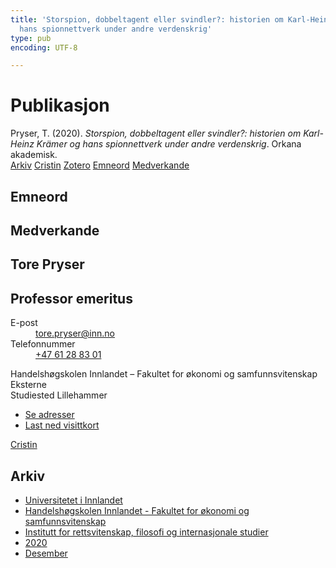 ```yaml
---
title: 'Storspion, dobbeltagent eller svindler?: historien om Karl-Heinz Krämer og
  hans spionnettverk under andre verdenskrig'
type: pub
encoding: UTF-8

---
```

<h1>Publikasjon</h1>
<article id="csl-bib-container-ZK9T3T9I" class="csl-bib-container">
  <div class="csl-bib-body"> <div class="csl-entry">Pryser, T. (2020). <i>Storspion, dobbeltagent eller svindler?: historien om Karl-Heinz Krämer og hans spionnettverk under andre verdenskrig</i>. Orkana akademisk.</div> </div>
  <div class="csl-bib-buttons">
    <a href="#taxonomy-article-ZK9T3T9I" alt="archive" class="csl-bib-button">Arkiv</a>
    <a href="https://app.cristin.no/results/show.jsf?id=1858018" alt="Cristin" class="csl-bib-button">Cristin</a>
    <a href="http://zotero.org/groups/5881554/items/ZK9T3T9I" alt="Zotero" class="csl-bib-button">Zotero</a>
    <a href="#keywords-article-ZK9T3T9I" alt="keywords" class="csl-bib-button">Emneord</a>
    <a href="#contributors-article-ZK9T3T9I" alt="contributors" class="csl-bib-button">Medverkande</a>
  </div>
  <div id="csl-bib-meta-container-ZK9T3T9I"></div>
</article>
<div id="csl-bib-meta-ZK9T3T9I" class="csl-bib-meta">
  <article id="keywords-article-ZK9T3T9I" class="keywords-article">
    <h1>Emneord</h1>
    
  </article>
  <article id="contributors-article-ZK9T3T9I" class="contributors-article">
    <h1>Medverkande</h1>
    <div class="personas"> <div class="vrtx-hinn-person-card"> <div class="photo"> <i class="lar la-user-circle missing-person"></i> </div> <div class="info"> <hgroup><h1>Tore Pryser</h1> <h2>Professor emeritus</h2> </hgroup><dl> <dt>E-post</dt> <dd> <a href="mailto:tore.pryser@inn.no">tore.pryser@inn.no</a> </dd> <dt>Telefonnummer</dt> <dd><a href="tel:+4761288301"> +47 61 28 83 01 </a></dd> </dl> <p> Handelshøgskolen Innlandet – Fakultet for økonomi og samfunnsvitenskap<br> Eksterne<br> Studiested Lillehammer </p> <ul class="vrtx-hinn-links"> <li><a href="https://www.inn.no/finn-en-ansatt/tore-pryser.html#vrtx-hinn-addresses">Se adresser</a></li> <li><a href="https://www.inn.no/finn-en-ansatt/tore-pryser.html?vrtx=vcf">Last ned visittkort</a></li> </ul> </div> </div> <a href="https://app.cristin.no/persons/show.jsf?id=339015" alt="Cristin URL" class="personas-cristin">Cristin</a> </div>
  </article>
  <article id="taxonomy-article-ZK9T3T9I" class="taxonomy-article">
    <h1>Arkiv</h1>
    <ul>
      <li><a href="{{< params subfolder >}}nn/archive/?key=3DCRN523">Universitetet i Innlandet</a></li>
      <li><a href="{{< params subfolder >}}nn/archive/?key=DU8Q9LN9">Handelshøgskolen Innlandet - Fakultet for økonomi og samfunnsvitenskap</a></li>
      <li><a href="{{< params subfolder >}}nn/archive/?key=ITYAG68H">Institutt for rettsvitenskap, filosofi og internasjonale studier</a></li>
      <li><a href="{{< params subfolder >}}nn/archive/?key=JASBEF8B">2020</a></li>
      <li><a href="{{< params subfolder >}}nn/archive/?key=IRQF34UE">Desember</a></li>
    </ul>
  </article>
</div>
